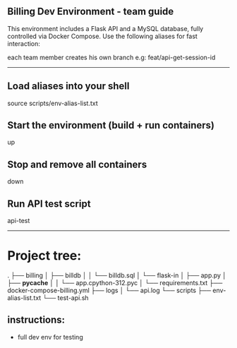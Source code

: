 ## Billing Dev Environment - team guide

This environment includes a Flask API and a MySQL database,
fully controlled via Docker Compose. Use the following aliases for fast interaction:

each team member creates his own branch
e.g: feat/api-get-session-id

---


## Load aliases into your shell
source scripts/env-alias-list.txt

## Start the environment (build + run containers)
up

## Stop and remove all containers
down

## Run API test script
api-test

---

# Project tree:
.
├── billing
│   ├── billdb
│   │   └── billdb.sql
│   └── flask-in
│       ├── app.py
│       ├── __pycache__
│       │   └── app.cpython-312.pyc
│       └── requirements.txt
├── docker-compose-billing.yml
├── logs
│   └── api.log
└── scripts
    ├── env-alias-list.txt
    └── test-api.sh

## instructions:
- full dev env for testing

